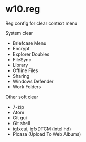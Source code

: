 # w10.reg
Reg config for clear context menu

System clear
- Briefcase Menu
- Encrypt
- Explorer Doubles
- FileSync
- Library
- Offline Files
- Sharing
- Windows Defender
- Work Folders

Other soft clear
- 7-zip
- Atom
- Git gui
- Git shell
- igfxcui, igfxDTCM (intel hd)
- Picasa (Upload To Web Albums)
